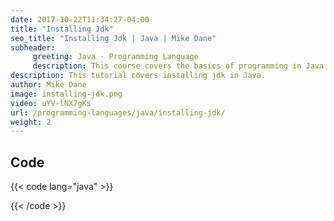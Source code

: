 ```yaml
---
date: 2017-10-22T11:34:27-04:00
title: "Installing Jdk"
seo_title: "Installing Jdk | Java | Mike Dane"
subheader:
     greeting: Java - Programming Language
     description: This course covers the basics of programming in Java. Work your way through the videos and we'll teach you everything you need to know to start your programming journey!
description: This tutorial covers installing jdk in Java.
author: Mike Dane
image: installing-jdk.png
video: uYV-lNX7gKs
url: /programming-languages/java/installing-jdk/
weight: 2
---
```


## Code

{{< code lang="java" >}}


{{< /code >}}
